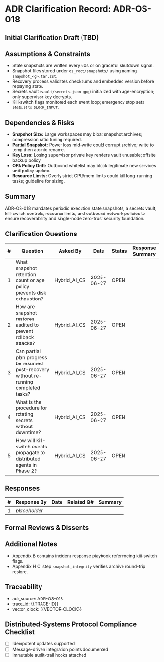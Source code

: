 # ADR Clarification Record: ADR-OS-018

## Initial Clarification Draft (TBD)


## Assumptions & Constraints
- State snapshots are written every 60s or on graceful shutdown signal.
- Snapshot files stored under `os_root/snapshots/` using naming `snapshot_<g>.tar.zst`.
- Recovery process validates checksums and embedded version before replaying state.
- Secrets vault (`vault/secrets.json.gpg`) initialized with age-encryption; only supervisor key decrypts.
- Kill-switch flags monitored each event loop; emergency stop sets state.st to `BLOCK_INPUT`.

## Dependencies & Risks
- **Snapshot Size:** Large workspaces may bloat snapshot archives; compression ratio tuning required.
- **Partial Snapshot:** Power loss mid-write could corrupt archive; write to temp then atomic rename.
- **Key Loss:** Losing supervisor private key renders vault unusable; offsite backup policy.
- **OPA Policy Drift:** Outbound whitelist may block legitimate new services until policy update.
- **Resource Limits:** Overly strict CPU/mem limits could kill long-running tasks; guideline for sizing.

## Summary
ADR-OS-018 mandates periodic execution state snapshots, a secrets vault, kill-switch controls, resource limits, and outbound network policies to ensure recoverability and single-node zero-trust security foundation.

## Clarification Questions
| # | Question | Asked By | Date | Status | Response Summary |
|---|----------|----------|------|--------|------------------|
| 1 | What snapshot retention count or age policy prevents disk exhaustion? | Hybrid_AI_OS | 2025-06-27 | OPEN | |
| 2 | How are snapshot restores audited to prevent rollback attacks? | Hybrid_AI_OS | 2025-06-27 | OPEN | |
| 3 | Can partial plan progress be resumed post-recovery without re-running completed tasks? | Hybrid_AI_OS | 2025-06-27 | OPEN | |
| 4 | What is the procedure for rotating secrets without downtime? | Hybrid_AI_OS | 2025-06-27 | OPEN | |
| 5 | How will kill-switch events propagate to distributed agents in Phase 2? | Hybrid_AI_OS | 2025-06-27 | OPEN | |

## Responses
| # | Response By | Date | Related Q# | Summary |
|---|-------------|------|------------|---------|
| 1 | _placeholder_ | | | |

## Formal Reviews & Dissents
<!-- Capture formal approvals, objections, and alternative viewpoints here. -->


## Additional Notes
- Appendix B contains incident response playbook referencing kill-switch flags.
- Appendix H CI step `snapshot_integrity` verifies archive round-trip restore.

## Traceability
- adr_source: ADR-OS-018
- trace_id: {{TRACE-ID}}
- vector_clock: {{VECTOR-CLOCK}}

## Distributed-Systems Protocol Compliance Checklist
- [ ] Idempotent updates supported
- [ ] Message-driven integration points documented
- [ ] Immutable audit-trail hooks attached 